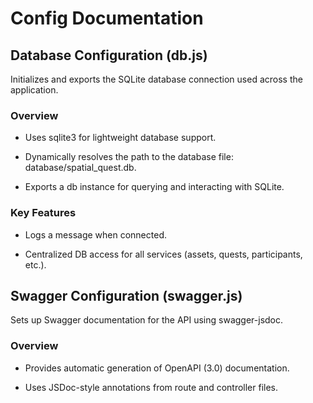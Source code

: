 # Config Documentation

## Database Configuration (db.js)

Initializes and exports the SQLite database connection used across the application.

### Overview

- Uses sqlite3 for lightweight database support.

- Dynamically resolves the path to the database file: database/spatial_quest.db.

- Exports a db instance for querying and interacting with SQLite.

### Key Features

- Logs a message when connected.

- Centralized DB access for all services (assets, quests, participants, etc.).

## Swagger Configuration (swagger.js)

Sets up Swagger documentation for the API using swagger-jsdoc.

### Overview

- Provides automatic generation of OpenAPI (3.0) documentation.

- Uses JSDoc-style annotations from route and controller files.

